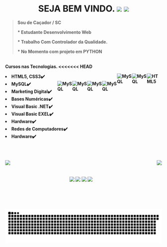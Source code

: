 

<div>
  <h1 ALIGN="center" SOU RUDI COMERLATO <p> SEJA BEM VINDO.
    <img src="https://img.icons8.com/fluency/48/000000/party-baloons.png"/>
    <img src="https://img.icons8.com/color/50/000000/code-fork--v1.png"/>
     </h1>
    
   <div>

 ><strong>Sou de Caçador / SC<p> * Estudante Desenvolvimento Web <p>* Trabalho Com Controlador da Qualidade. <p>* No Momento com projeto em PYTHON </div>

  <p><br>          
Cursos nas Tecnologias.
<<<<<<< HEAD
               <li>HTML5, CSS3✔️ <img align="right" alt="HTML5" height="48" width="48" src=
               "https://img.icons8.com/external-flaticons-lineal-color-flat-icons/64/000000/external-stock-exchange-app-accounting-flaticons-lineal-color-flat-icons.png"/>
<img align="right" alt="MySQL" height="48" width="48" src="https://img.icons8.com/stickers/100/000000/thin-client.png"/>
<img align="right" alt="MySQL" height="48" width="48" src="https://img.icons8.com/fluency/144/000000/visual-studio.png"/></li>


  <img align="right" alt="MySQL" height="48" width="48" src="https://img.icons8.com/color/48/000000/base-64.png"/>             
   <img align="right" alt="MySQL" height="48" width="48" src="https://img.icons8.com/external-flaticons-lineal-color-flat-icons/64/000000/external-stock-exchange-app-accounting-flaticons-lineal-color-flat-icons.png"/>    
<img align="right" alt="MySQL" height="48" width="48" src="https://img.icons8.com/fluency/240/000000/mysql-logo.png"/>
<img align="right" alt="MySQL" height="48" width="48" src= "https://img.icons8.com/color/144/000000/html-5--v1.png"valign="left"/>

<li> MySQL✔️
<li>Marketing Digital✔️ 
<li>Bases Numéricas✔️
<li>Visual Basic .NET✔️
<li>Visual Basic EXEL✔️
<li>Hardware✔️
<li>Redes de Computadores✔️
<li>Hardware✔️
      
<br><br>
 <div>
  <a href="https://github.com/RUDICOMERLATO">
  <img height="156em" src="https://github-readme-stats.vercel.app/api?username=RUDICOMERLATO&show_icons=true&theme=react&include_all_commits=true&count_private=true"/>
  <img height="156em" align="right" src="https://github-readme-stats.vercel.app/api/top-langs/?username=RUDICOMERLATO&layout=compact&langs_count=12&theme=react"/>
</div>
<div align="center" valign="right"><br>
  
  

 
</div><br>

<div align="center">
  <a href="https://www.youtube.com/channel/UCViaNBT0SIeiVnZSEEtIfjw?sub_confirmation=1" target="_blank"><img src="https://img.shields.io/badge/YouTube-FF0000?style=for-the-badge&logo=youtube&logoColor=white" target="_blank"></a>
  <a href="https://www.instagram.com/rudicomerlato/" target="_blank"><img src="https://img.shields.io/badge/-Instagram-%23E4405F?style=for-the-badge&logo=instagram&logoColor=white" target="_blank"></a>
  <a href="https://www.linkedin.com/in/rudicomerlato/" target="_blank"><img src="https://img.shields.io/badge/-LinkedIn-%230077B5?style=for-the-badge&logo=linkedin&logoColor=white" target="_blank"></a> 
  <a href="mailto:Rudicomerlato@gmail.com"><img src="https://img.shields.io/badge/-Gmail-%23333?style=for-the-badge&logo=gmail&logoColor=white" target="_blank"></a>
</div>

<div align="center">

  ![Snake animation](https://github.com/RUDICOMERLATO/RUDICOMERLATO/blob/main/ANIMA%C3%87%C3%83O.svg)
  



